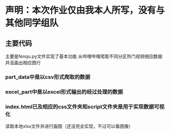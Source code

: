 # **声明：本次作业仅由我本人所写，没有与其他同学组队**

## 主要代码

主要是fenqu.py文件实现了基本功能
从哔哩哔哩爬取不同分区热门视频相应数据
并且画出相应图行

### part_data中是以csv形式爬取的数据

### excel_part中是以excel形式输出的经过处理的数据

### index.html已及相应的css文件夹和script文件夹是用于实现数据可视化
读取本地xlsx文件并进行画图（还没完全实现，不过可以看图像）
